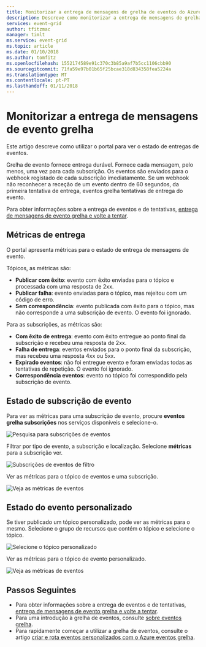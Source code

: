 ```yaml
---
title: Monitorizar a entrega de mensagens de grelha de eventos do Azure
description: Descreve como monitorizar a entrega de mensagens de grelha de eventos do Azure.
services: event-grid
author: tfitzmac
manager: timlt
ms.service: event-grid
ms.topic: article
ms.date: 01/10/2018
ms.author: tomfitz
ms.openlocfilehash: 1552174589e91c370c3b85a9af7b5cc1106cbb90
ms.sourcegitcommit: 71fa59e97b01b65f25bcae318d834358fea5224a
ms.translationtype: MT
ms.contentlocale: pt-PT
ms.lasthandoff: 01/11/2018
---
```

# <a name="monitor-event-grid-message-delivery"></a>Monitorizar a entrega de mensagens de evento grelha 

Este artigo descreve como utilizar o portal para ver o estado de entregas de eventos.

Grelha de evento fornece entrega durável. Fornece cada mensagem, pelo menos, uma vez para cada subscrição. Os eventos são enviados para o webhook registado de cada subscrição imediatamente. Se um webhook não reconhecer a receção de um evento dentro de 60 segundos, da primeira tentativa de entrega, eventos grelha tentativas de entrega do evento.

Para obter informações sobre a entrega de eventos e de tentativas, [entrega de mensagens de evento grelha e volte a tentar](delivery-and-retry.md).

## <a name="delivery-metrics"></a>Métricas de entrega

O portal apresenta métricas para o estado de entrega de mensagens de evento.

Tópicos, as métricas são:

* **Publicar com êxito**: evento com êxito enviadas para o tópico e processada com uma resposta de 2xx.
* **Publicar falha**: evento enviadas para o tópico, mas rejeitou com um código de erro.
* **Sem correspondência**: evento publicada com êxito para o tópico, mas não corresponde a uma subscrição de evento. O evento foi ignorado.

Para as subscrições, as métricas são:

* **Com êxito de entrega**: evento com êxito entregue ao ponto final da subscrição e recebeu uma resposta de 2xx.
* **Falha de entrega**: eventos enviados para o ponto final da subscrição, mas recebeu uma resposta 4xx ou 5xx.
* **Expirado eventos**: não foi entregue evento e foram enviadas todas as tentativas de repetição. O evento foi ignorado.
* **Correspondência eventos**: evento no tópico foi correspondido pela subscrição de evento.

## <a name="event-subscription-status"></a>Estado de subscrição de evento

Para ver as métricas para uma subscrição de evento, procure **eventos grelha subscrições** nos serviços disponíveis e selecione-o.

![Pesquisa para subscrições de eventos](./media/monitor-event-delivery/select-event-subscriptions.png)

Filtrar por tipo de evento, a subscrição e localização. Selecione **métricas** para a subscrição ver.

![Subscrições de eventos de filtro](./media/monitor-event-delivery/filter-events.png)

Ver as métricas para o tópico de eventos e uma subscrição.

![Veja as métricas de eventos](./media/monitor-event-delivery/subscription-metrics.png)

## <a name="custom-event-status"></a>Estado do evento personalizado

Se tiver publicado um tópico personalizado, pode ver as métricas para o mesmo. Selecione o grupo de recursos que contém o tópico e selecione o tópico.

![Selecione o tópico personalizado](./media/monitor-event-delivery/select-custom-topic.png)

Ver as métricas para o tópico de evento personalizado.

![Veja as métricas de eventos](./media/monitor-event-delivery/custom-topic-metrics.png)

## <a name="next-steps"></a>Passos Seguintes

* Para obter informações sobre a entrega de eventos e de tentativas, [entrega de mensagens de evento grelha e volte a tentar](delivery-and-retry.md).
* Para uma introdução à grelha de eventos, consulte [sobre eventos grelha](overview.md).
* Para rapidamente começar a utilizar a grelha de eventos, consulte o artigo [criar e rota eventos personalizados com o Azure eventos grelha](custom-event-quickstart.md).
